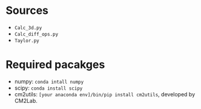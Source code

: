 # Sources
- `Calc_3d.py`
- `Calc_diff_ops.py`
- `Taylor.py`

# Required pacakges
- numpy: `conda intall numpy`
- scipy: `conda install scipy`
- cm2utils: `[your anaconda env]/bin/pip install cm2utils`, developed by CM2Lab.